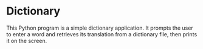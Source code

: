 # Dictionary
This Python program is a simple dictionary application. It prompts the user to enter a word and retrieves its translation from a dictionary file, then prints it on the screen.
